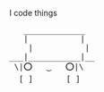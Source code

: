 I code things
<pre>
   _____________
   |           |
    |           |
___|___________|__
 \|⭕️   ‿   ⭕️|\
  [_]_______[_]
</pre>
